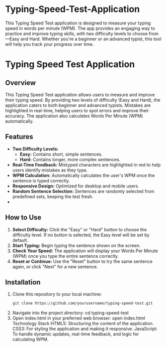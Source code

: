 # Typing-Speed-Test-Application
This Typing Speed Test application is designed to measure your typing speed in words per minute (WPM). The app provides an engaging way to practice and improve typing skills, with two difficulty levels to choose from—Easy and Hard. Whether you're a beginner or an advanced typist, this tool will help you track your progress over time.

# Typing Speed Test Application

## Overview

This Typing Speed Test application allows users to measure and improve their typing speed. By providing two levels of difficulty (Easy and Hard), the application caters to both beginner and advanced typists. Mistakes are highlighted in real-time, helping users to spot errors and improve their accuracy. The application also calculates Words Per Minute (WPM) automatically.

## Features

- **Two Difficulty Levels:**
  - **Easy:** Contains short, simple sentences.
  - **Hard:** Contains longer, more complex sentences.
- **Real-Time Feedback:** Mistyped characters are highlighted in red to help users identify mistakes as they type.
- **WPM Calculation:** Automatically calculates the user's WPM once the sentence is typed correctly.
- **Responsive Design:** Optimized for desktop and mobile users.
- **Random Sentence Selection:** Sentences are randomly selected from predefined sets, keeping the test fresh.
- 
## How to Use

1. **Select Difficulty:** Click the "Easy" or "Hard" button to choose the difficulty level. If no button is selected, the Easy level will be set by default.
2. **Start Typing:** Begin typing the sentence shown on the screen.
3. **Check Your Speed:** The application will display your Words Per Minute (WPM) once you type the entire sentence correctly.
4. **Reset or Continue:** Use the "Reset" button to try the same sentence again, or click "Next" for a new sentence.

## Installation

1. Clone this repository to your local machine:
   ```bash
   git clone https://github.com/yourusername/typing-speed-test.git

2. Navigate into the project directory:
    cd typing-speed-test
3. Open index.html in your preferred web browser:
    open index.html
Technology Stack
HTML5: Structuring the content of the application.
CSS3: For styling the application and making it responsive.
JavaScript: To handle dynamic updates, real-time feedback, and logic for calculating WPM.
